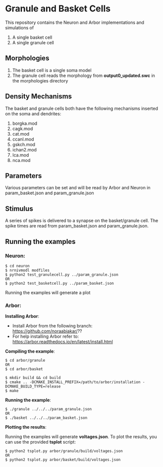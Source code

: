 # Granule and Basket Cells
This repository contains the Neuron and Arbor implementations and simulations of
1) A single basket cell
2) A single granule cell

## Morphologies
1) The basket cell is a single soma model
2) The granule cell reads the morphology from **output0_updated.swc** in the morphologies directory

## Density Mechanisms
The basket and granule cells both have the following mechanisms inserted on the soma and dendrites:
1) borgka.mod
2) cagk.mod
3) cat.mod
4) ccanl.mod
5) gskch.mod
6) ichan2.mod
7) lca.mod
8) nca.mod

## Parameters
Various parameters can be set and will be read by Arbor and Neuron in param_basket.json and param_granule.json

## Stimulus
A series of spikes is delivered to a synapse on the basket/granule cell.
The spike times are read from param_basket.json and param_granule.json.

## Running the examples

### Neuron:
```
$ cd neuron
$ nrnivmodl modfiles
$ python2 test_granulecell.py ../param_granule.json
OR
$ python2 test_basketcell.py ../param_basket.json
```

Running the examples will generate a plot

### Arbor:
**Installing Arbor**:
* Install Arbor from the following branch:
https://github.com/noraabiakar/??
* For help installing Arbor refer to:
https://arbor.readthedocs.io/en/latest/install.html

**Compiling the example**:
```
$ cd arbor/granule
OR
$ cd arbor/basket

$ mkdir build && cd build
$ cmake .. -DCMAKE_INSTALL_PREFIX=/path/to/arbor/installation -DCMAKE_BUILD_TYPE=release
$ make
```

**Running the example**:
```
$ ./granule ../../../param_granule.json
OR
$ ./basket ../../../param_basket.json
```

**Plotting the results**:

Running the examples will generate **voltages.json**. To plot the results, you can use the provided **tsplot** script:
```
$ python2 tsplot.py arbor/granule/build/voltages.json
OR
$ python2 tsplot.py arbor/basket/build/voltages.json
```
